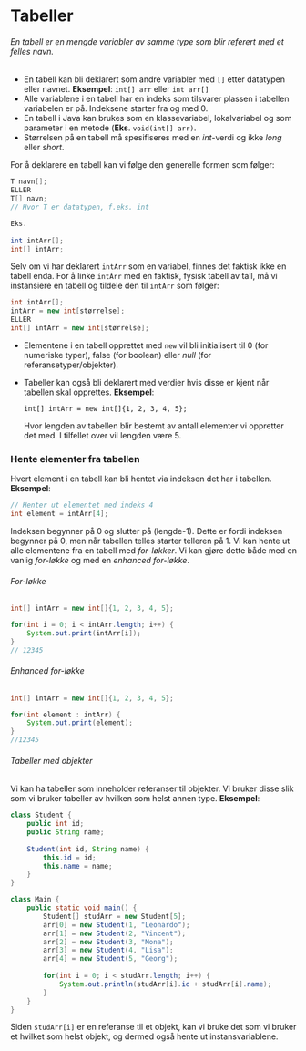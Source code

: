 # Tabeller

###### En tabell er en mengde variabler av samme type som blir referert med et felles navn.

* En tabell kan bli deklarert som andre variabler med `[]` etter datatypen eller navnet. **Eksempel**: `int[] arr` eller `int arr[]`
* Alle variablene i en tabell har en indeks som tilsvarer plassen i tabellen variabelen er på. Indeksene starter fra og med 0.
* En tabell i Java kan brukes som en klassevariabel, lokalvariabel og som parameter i en metode (**Eks**. `void(int[] arr)`.
* Størrelsen på  en tabell må spesifiseres med en _int_-verdi og ikke _long_ eller _short_.



For å deklarere en tabell kan vi følge den generelle formen som følger:

```java
T navn[];
ELLER
T[] navn;
// Hvor T er datatypen, f.eks. int

Eks.
    
int intArr[];
int[] intArr;
```



Selv om vi har deklarert `intArr` som en variabel, finnes det faktisk ikke en tabell enda. For å linke `intArr` med en faktisk, fysisk tabell av tall, må vi instansiere en tabell og tildele den til `intArr` som følger:

```java
int intArr[];
intArr = new int[størrelse];
ELLER
int[] intArr = new int[størrelse];
```



* Elementene i en tabell opprettet med `new` vil bli initialisert til 0 (for numeriske typer), false (for boolean) eller _null_ (for referansetyper/objekter).

* Tabeller kan også bli deklarert med verdier hvis disse er kjent når tabellen skal opprettes. **Eksempel**: 

  `int[] intArr = new int[]{1, 2, 3, 4, 5};`

  Hvor lengden av tabellen blir bestemt av antall elementer vi oppretter det med. I tilfellet over vil lengden være 5.



### Hente elementer fra tabellen

Hvert element i en tabell kan bli hentet via indeksen det har i tabellen. **Eksempel**: 

```java
// Henter ut elementet med indeks 4
int element = intArr[4];
```



Indeksen begynner på 0 og slutter på (lengde-1). Dette er fordi indeksen begynner på 0, men når tabellen telles starter telleren på 1. Vi kan hente ut alle elementene fra en tabell med _for-løkker_. Vi kan gjøre dette både med en vanlig _for-løkke_ og med en _enhanced for-løkke_. 



###### For-løkke

```java
int[] intArr = new int[]{1, 2, 3, 4, 5};

for(int i = 0; i < intArr.length; i++) {
    System.out.print(intArr[i]);
}
// 12345
```



###### Enhanced for-løkke

```java
int[] intArr = new int[]{1, 2, 3, 4, 5};

for(int element : intArr) {
    System.out.print(element);
}
//12345
```



###### Tabeller med objekter

Vi kan ha tabeller som inneholder referanser til objekter. Vi bruker disse slik som vi bruker tabeller av hvilken som helst annen type. **Eksempel**:

```java
class Student {
    public int id;
    public String name;
    
    Student(int id, String name) {
        this.id = id;
        this.name = name;
    }
}

class Main {
    public static void main() {
        Student[] studArr = new Student[5];
        arr[0] = new Student(1, "Leonardo");
        arr[1] = new Student(2, "Vincent");
        arr[2] = new Student(3, "Mona");
        arr[3] = new Student(4, "Lisa");
        arr[4] = new Student(5, "Georg");
        
        for(int i = 0; i < studArr.length; i++) {
            System.out.println(studArr[i].id + studArr[i].name);
        }
    }
}
```



Siden `studArr[i]` er en referanse til et objekt, kan vi bruke det som vi bruker et hvilket som helst objekt, og dermed også hente ut instansvariablene.